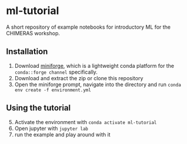 # ml-tutorial
A short repository of example notebooks for introductory ML for the CHIMERAS workshop.

## Installation
1) Download [miniforge](https://conda-forge.org/download/), which is a lightweight conda platform for the ```conda::forge channel``` specifically.
2) Download and extract the zip or clone this repository
3) Open the miniforge prompt, navigate into the directory and run ```conda env create -f environment.yml```

## Using the tutorial
5) Activate the environment with ```conda activate ml-tutorial```
6) Open jupyter with ```jupyter lab```
7) run the example and play around with it

